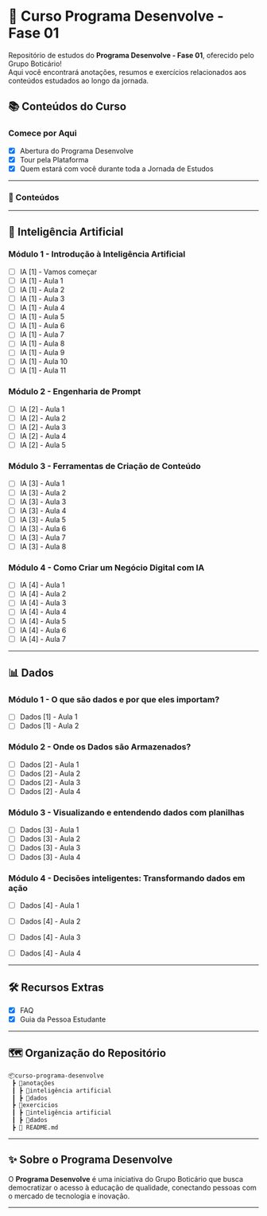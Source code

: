 # 🚀 Curso Programa Desenvolve - Fase 01

Repositório de estudos do **Programa Desenvolve - Fase 01**, oferecido pelo Grupo Boticário!  
Aqui você encontrará anotações, resumos e exercícios relacionados aos conteúdos estudados ao longo da jornada.

## 📚 Conteúdos do Curso

### Comece por Aqui
- [x] Abertura do Programa Desenvolve
- [x] Tour pela Plataforma
- [x] Quem estará com você durante toda a Jornada de Estudos

---

### 📘 Conteúdos

---

## 🤖 Inteligência Artificial

### Módulo 1 - Introdução à Inteligência Artificial
- [ ] IA [1] - Vamos começar
- [ ] IA [1] - Aula 1
- [ ] IA [1] - Aula 2
- [ ] IA [1] - Aula 3
- [ ] IA [1] - Aula 4
- [ ] IA [1] - Aula 5
- [ ] IA [1] - Aula 6
- [ ] IA [1] - Aula 7
- [ ] IA [1] - Aula 8
- [ ] IA [1] - Aula 9
- [ ] IA [1] - Aula 10
- [ ] IA [1] - Aula 11

### Módulo 2 - Engenharia de Prompt
- [ ] IA [2] - Aula 1
- [ ] IA [2] - Aula 2
- [ ] IA [2] - Aula 3
- [ ] IA [2] - Aula 4
- [ ] IA [2] - Aula 5

### Módulo 3 - Ferramentas de Criação de Conteúdo
- [ ] IA [3] - Aula 1
- [ ] IA [3] - Aula 2
- [ ] IA [3] - Aula 3
- [ ] IA [3] - Aula 4
- [ ] IA [3] - Aula 5
- [ ] IA [3] - Aula 6
- [ ] IA [3] - Aula 7
- [ ] IA [3] - Aula 8

### Módulo 4 - Como Criar um Negócio Digital com IA
- [ ] IA [4] - Aula 1
- [ ] IA [4] - Aula 2
- [ ] IA [4] - Aula 3
- [ ] IA [4] - Aula 4
- [ ] IA [4] - Aula 5
- [ ] IA [4] - Aula 6
- [ ] IA [4] - Aula 7

---

## 📊 Dados

### Módulo 1 - O que são dados e por que eles importam?
- [ ] Dados [1] - Aula 1
- [ ] Dados [1] - Aula 2

### Módulo 2 - Onde os Dados são Armazenados?
- [ ] Dados [2] - Aula 1
- [ ] Dados [2] - Aula 2
- [ ] Dados [2] - Aula 3
- [ ] Dados [2] - Aula 4

### Módulo 3 - Visualizando e entendendo dados com planilhas
- [ ] Dados [3] - Aula 1
- [ ] Dados [3] - Aula 2
- [ ] Dados [3] - Aula 3
- [ ] Dados [3] - Aula 4

### Módulo 4 - Decisões inteligentes: Transformando dados em ação
- [ ] Dados [4] - Aula 1
- [ ] Dados [4] - Aula 2
- [ ] Dados [4] - Aula 3
- [ ] Dados [4] - Aula 4


---

## 🛠 Recursos Extras
- [x] FAQ
- [x] Guia da Pessoa Estudante

---

## 🗺 Organização do Repositório

```bash
📦curso-programa-desenvolve
 ┣ 📂anotações
 ┃ ┣ 📂inteligência artificial
 ┃ ┣ 📂dados
 ┣ 📂exercicios
 ┃ ┣ 📂inteligência artificial
 ┃ ┣ 📂dados
 ┣ 📜 README.md
```

---

## ✨ Sobre o Programa Desenvolve

O **Programa Desenvolve** é uma iniciativa do Grupo Boticário que busca democratizar o acesso à educação de qualidade, conectando pessoas com o mercado de tecnologia e inovação.

---
